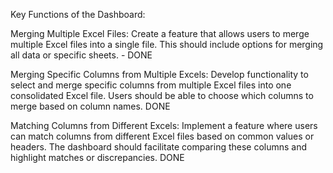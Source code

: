 Key Functions of the Dashboard:

 

Merging Multiple Excel Files: Create a feature that allows users to merge multiple Excel files into a single file. This should include options for merging all data or specific sheets. - DONE


Merging Specific Columns from Multiple Excels: Develop functionality to select and merge specific columns from multiple Excel files into one consolidated Excel file. Users should be able to choose which columns to merge based on column names. DONE

 
Matching Columns from Different Excels: Implement a feature where users can match columns from different Excel files based on common values or headers. The dashboard should facilitate comparing these columns and highlight matches or discrepancies. DONE